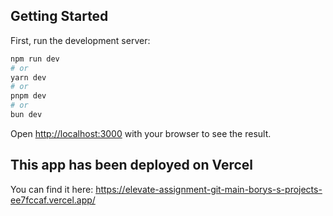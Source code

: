 ## Getting Started

First, run the development server:

```bash
npm run dev
# or
yarn dev
# or
pnpm dev
# or
bun dev
```

Open [http://localhost:3000](http://localhost:3000) with your browser to see the result.

## This app has been deployed on Vercel

You can find it here:
https://elevate-assignment-git-main-borys-s-projects-ee7fccaf.vercel.app/
